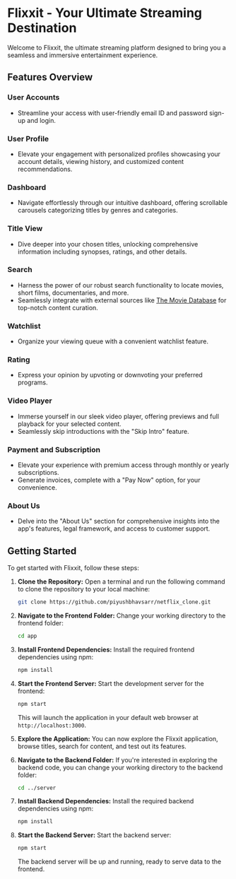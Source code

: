 # Flixxit - Your Ultimate Streaming Destination

Welcome to Flixxit, the ultimate streaming platform designed to bring you a seamless and immersive entertainment experience. 
## Features Overview

### User Accounts

- Streamline your access with user-friendly email ID and password sign-up and login.

### User Profile

- Elevate your engagement with personalized profiles showcasing your account details, viewing history, and customized content recommendations.

### Dashboard

- Navigate effortlessly through our intuitive dashboard, offering scrollable carousels categorizing titles by genres and categories.

### Title View

- Dive deeper into your chosen titles, unlocking comprehensive information including synopses, ratings, and other details.

### Search

- Harness the power of our robust search functionality to locate movies, short films, documentaries, and more.
- Seamlessly integrate with external sources like [The Movie Database](https://www.themoviedb.org/) for top-notch content curation.

### Watchlist

- Organize your viewing queue with a convenient watchlist feature.

### Rating

- Express your opinion by upvoting or downvoting your preferred programs.

### Video Player

- Immerse yourself in our sleek video player, offering previews and full playback for your selected content.
- Seamlessly skip introductions with the "Skip Intro" feature.

### Payment and Subscription

- Elevate your experience with premium access through monthly or yearly subscriptions.
- Generate invoices, complete with a "Pay Now" option, for your convenience.


### About Us

- Delve into the "About Us" section for comprehensive insights into the app's features, legal framework, and access to customer support.


## Getting Started

To get started with Flixxit, follow these steps:


1. **Clone the Repository:** Open a terminal and run the following command to clone the repository to your local machine:

   ```sh
   git clone https://github.com/piyushbhavsarr/netflix_clone.git
   ```

2. **Navigate to the Frontend Folder:** Change your working directory to the frontend folder:

   ```sh
   cd app
   ```

3. **Install Frontend Dependencies:** Install the required frontend dependencies using npm:

   ```sh
   npm install
   ```

4. **Start the Frontend Server:** Start the development server for the frontend:

   ```sh
   npm start
   ```

   This will launch the application in your default web browser at `http://localhost:3000`.

5. **Explore the Application:** You can now explore the Flixxit application, browse titles, search for content, and test out its features.

6. **Navigate to the Backend Folder:** If you're interested in exploring the backend code, you can change your working directory to the backend folder:

   ```sh
   cd ../server
   ```

7. **Install Backend Dependencies:** Install the required backend dependencies using npm:

   ```sh
   npm install
   ```

8. **Start the Backend Server:** Start the backend server:

   ```sh
   npm start
   ```

   The backend server will be up and running, ready to serve data to the frontend.
   






